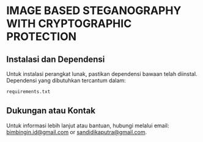 # IMAGE BASED STEGANOGRAPHY WITH CRYPTOGRAPHIC PROTECTION

## Instalasi dan Dependensi

Untuk instalasi perangkat lunak, pastikan dependensi bawaan telah diinstal. Dependensi yang dibutuhkan tercantum dalam:

```bash
requirements.txt
```

## Dukungan atau Kontak

Untuk informasi lebih lanjut atau bantuan, hubungi melalui email: bimbingin.id@gmail.com or sandidikaputra@gmail.com.
